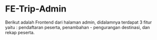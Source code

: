 # FE-Trip-Admin
Berikut adalah Frontend dari halaman admin, didalamnya terdapat 3 fitur yaitu : pendaftaran peserta, penambahan -  pengurangan destinasi, dan rekap peserta. 
